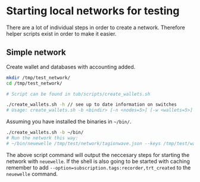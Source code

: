 # Starting local networks for testing
There are a lot of individual steps in order to create a network. Therefore helper scripts exist in order to make it easier.

## Simple network
Create wallet and databases with accounting added.

```bash
mkdir /tmp/test_network/
cd /tmp/test_network/

# Script can be found in tub/scripts/create_wallets.sh

./create_wallets.sh -h // see up to date information on switches
# Usage: create_wallets.sh -b <bindir> [-n <nodes=5>] [-w <wallets=5>] [-q <bills=50>] [-k <network dir = ./network>] [-t <wallets dir = ./wallets>] [-u <key filename=./keys>]
```

Assuming you have installed the binaries in `~/bin/`.
```bash
./create_wallets.sh -b ~/bin/ 
# Run the network this way:
# ~/bin/neuewelle /tmp/test/network/tagionwave.json --keys /tmp/test/wallets < /tmp/test/keys
```
The above script command will output the neccesary steps for starting the network with `neuewelle`. 
If the shell is also going to be started with caching remember to add `--option=subscription.tags:recorder,trt_created` to the `neuewelle` command. 




